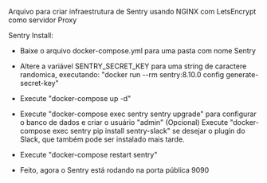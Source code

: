 Arquivo para criar infraestrutura de Sentry usando NGINX com LetsEncrypt como servidor Proxy

Sentry Install:

- Baixe o arquivo docker-compose.yml para uma pasta com nome Sentry
- Altere a variável SENTRY_SECRET_KEY para uma string de caractere randomica, executando:
  "docker run --rm sentry:8.10.0 config generate-secret-key"

- Execute "docker-compose up -d"
- Execute "docker-compose exec sentry sentry upgrade" para configurar o banco de dados e criar o usuário "admin"
    (Opcional) Execute "docker-compose exec sentry pip install sentry-slack" se desejar o plugin do Slack, que também pode ser instalado mais tarde.
- Execute "docker-compose restart sentry"
- Feito, agora o Sentry está rodando na porta pública 9090

